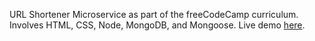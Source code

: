 URL Shortener Microservice as part of the freeCodeCamp curriculum. Involves HTML, CSS, Node, MongoDB, and Mongoose. Live demo [here](https://tinier-link.herokuapp.com/).